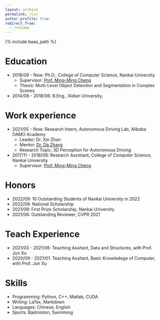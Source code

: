```yaml
---
layout: archive
permalink: /cv/
author_profile: true
redirect_from:
  - /resume
---
```


{% include base_path %}

Education
======
* 2018/09 - Now: Ph.D., College of Computer Science, Nankai University
  * Supervisor: [Prof. Ming-Ming Cheng](https://mmcheng.net/cmm)
  * Thesis: Multi-Level Object Detection and Segmentation in Complex Scenes
* 2014/08 - 2018/06: B.Eng., Xidian University, 

Work experience
======
* 2021/05 - Now: Research Intern, Autonomous Driving Lab, Alibaba DAMO Academy
  * Leader: Dr. Xin Zhan
  * Mentor: [Dr. Da Zhang](https://dazhang-cv.github.io/)
  * Research Topic: 3D Perception for Autonomous Driving
* 2017/11 - 2018/08: Research Assistant, College of Computer Science, Nankai University
  * Supervisor: [Prof. Ming-Ming Cheng](https://mmcheng.net/cmm)

Honors
=====
* 2022/09: 10 Outstanding Students of Nankai University in 2022
* 2022/09: National Scholarship
* 2021/09: First Prize Scholarship, Nankai University
* 2021/06: Outstanding Reviewer, CVPR 2021

Teach Experience
======
* 2021/03 - 2021/06: Teaching Assitant, Data and Structures, with Prof. Jun Xu
* 2020/09 - 2021/01: Teaching Assitant, Basic Knowledege of Computer, with Prof. Jun Xu

Skills
======
* Programming: Python, C++, Matlab, CUDA
* Writing: LaTex, Markdown
* Languages: Chinese, English
* Sports: Badminton, Swimming

